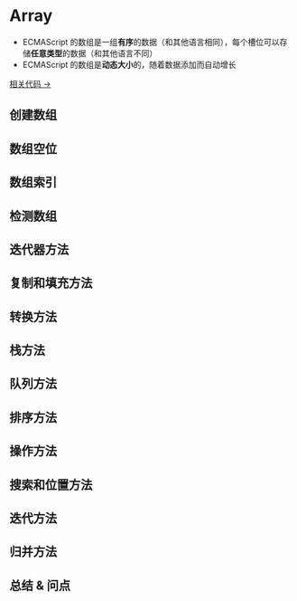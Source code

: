 # Array

- ECMAScript 的数组是一组**有序**的数据（和其他语言相同），每个槽位可以存储**任意类型**的数据（和其他语言不同）
- ECMAScript 的数组是**动态大小**的，随着数据添加而自动增长

<a href="" target="_blank">相关代码 →</a>

## 创建数组

## 数组空位

## 数组索引

## 检测数组

## 迭代器方法

## 复制和填充方法

## 转换方法

## 栈方法

## 队列方法

## 排序方法

## 操作方法

## 搜索和位置方法

## 迭代方法

## 归并方法

## 总结 & 问点

|     |     |
| --- | --- |
